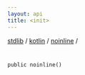 ```yaml
---
layout: api
title: <init>
---
```

[stdlib](../../index.md) / [kotlin](../index.md) / [noinline](index.md) / [<init>](_init_.md)

# <init>

```
public noinline()
```
